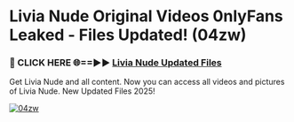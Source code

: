 # Livia Nude Original Videos 0nlyFans Leaked - Files Updated! (04zw)

<h3>🔴 CLICK HERE 🌐==►► <a href="https://tinyurl.com/yrmya6cz" rel="nofollow">Livia Nude Updated Files</a></h3>

Get Livia Nude and all content. Now you can access all videos and pictures of Livia Nude. New Updated Files 2025!

[![04zw](https://i.imgur.com/FMdXYCs.gif)](https://tinyurl.com/yrmya6cz)
